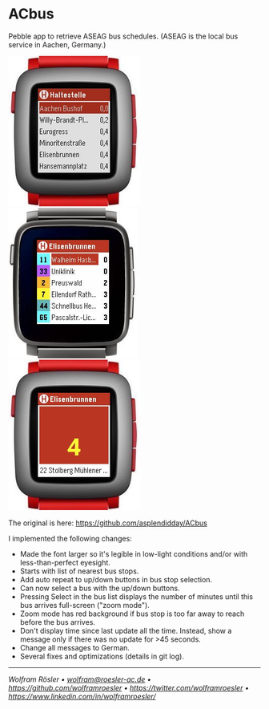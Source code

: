 # ACbus

Pebble app to retrieve ASEAG bus schedules. (ASEAG is the local bus service in Aachen, Germany.)

![Pebble Time mockup](mockup1.jpg)
![Pebble Time Steel mockup](mockup2.jpg)
![Pebble Time mockup](mockup3.jpg)

The original is here: https://github.com/asplendidday/ACbus

I implemented the following changes:

* Made the font larger so it's legible in low-light conditions and/or with less-than-perfect eyesight.
* Starts with list of nearest bus stops.
* Add auto repeat to up/down buttons in bus stop selection.
* Can now select a bus with the up/down buttons.
* Pressing Select in the bus list displays the number of minutes until this bus arrives full-screen ("zoom mode").
* Zoom mode has red background if bus stop is too far away to reach before the bus arrives.
* Don't display time since last update all the time. Instead, show a message only if there was no update for >45 seconds.
* Change all messages to German.
* Several fixes and optimizations (details in git log).

---
*Wolfram Rösler • wolfram@roesler-ac.de • https://github.com/wolframroesler • https://twitter.com/wolframroesler • https://www.linkedin.com/in/wolframroesler/*
